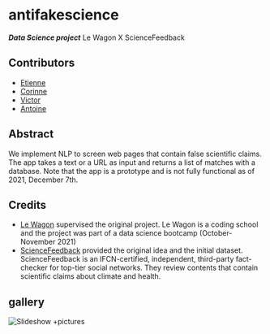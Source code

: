 # antifakescience
***Data Science project*** Le Wagon X ScienceFeedback
## Contributors
- [Etienne](https://github.com/e-dmz)
- [Corinne](https://github.com/corinneferrette)
- [Victor](https://github.com/vlef96)
- [Antoine](https://github.com/TheJarrz)
## Abstract
We implement NLP to screen web pages that contain false scientific claims. The app takes a text or a URL as input and returns a list of matches with a database. Note that the app is a prototype and is not fully functional as of 2021, December 7th.
## Credits
- [Le Wagon](https://www.lewagon.com/) supervised the original project. Le Wagon is a coding school and the project was part of a data science bootcamp (October-November 2021)
- [ScienceFeedback](https://sciencefeedback.co/) provided the original idea and the initial dataset. ScienceFeedback is an IFCN-certified, independent, third-party fact-checker for top-tier social networks. They review contents that contain scientific claims about climate and health.  
## gallery
![Slideshow](https://docs.google.com/presentation/d/1ebWiQwunrS-YNUi-8BIkRfkMZBjW9CD2oQK_mX6O304/edit?usp=sharing)
+pictures

<!--

**Here are some ideas to get you started:**

🙋‍♀️ A short introduction - what is your organization all about?
🌈 Contribution guidelines - how can the community get involved?
👩‍💻 Useful resources - where can the community find your docs? Is there anything else the community should know?
🍿 Fun facts - what does your team eat for breakfast?
🧙 Remember, you can do mighty things with the power of [Markdown](https://docs.github.com/github/writing-on-github/getting-started-with-writing-and-formatting-on-github/basic-writing-and-formatting-syntax)
-->
